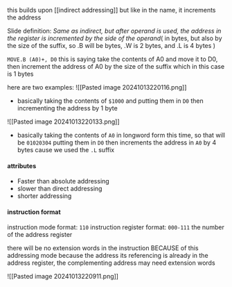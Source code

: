 this builds upon [[indirect addressing]] but like in the name, it increments the address

Slide definition: *Same as indirect, but after operand is used, the address in the register is incremented by the side of the operand*( in bytes, but also by the size of the suffix, so .B will be bytes, .W is 2 bytes, and .L is 4 bytes )

`MOVE.B (A0)+, D0`
this is saying take the contents of A0 and move it to D0, then increment the address of A0 by the size of the suffix which in this case is 1 bytes

here are two examples:
![[Pasted image 20241013220116.png]]
- basically taking the contents of `$1000` and putting them in `D0` then incrementing the address by 1 byte

![[Pasted image 20241013220133.png]]
- basically taking the contents of `A0` in longword form this time, so that will be `01020304` putting them in `D0` then increments the address in `A0` by 4 bytes cause we used the `.L` suffix
#### attributes
- Faster than absolute addressing
- slower than direct addressing
- shorter addressing
#### instruction format
instruction mode format: `110`
instruction register format: `000-111` the number of the address register

there will be no extension words in the instruction BECAUSE of this addressing mode because the address its referencing is already in the address register, the complementing address may need extension words

![[Pasted image 20241013220911.png]]


